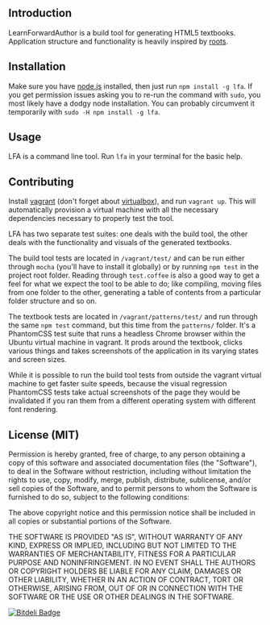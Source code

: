 Introduction
------------

LearnForwardAuthor is a build tool for generating HTML5 textbooks. Application structure and functionality is heavily inspired by [roots](https://github.com/jenius/roots).

Installation
------------

Make sure you have [node.js](http://nodejs.org/) installed, then just run `npm install -g lfa`. If you get permission issues asking you to re-run the command with `sudo`, you most likely have a dodgy node installation. You can probably circumvent it temporarily with `sudo -H npm install -g lfa`.

Usage
-----

LFA is a command line tool. Run `lfa` in your terminal for the basic help.

Contributing
------------

Install [vagrant](http://www.vagrantup.com/) (don't forget about [virtualbox](https://www.virtualbox.org/)), and run `vagrant up`. This will automatically provision a virtual machine with all the necessary dependencies necessary to properly test the tool.

LFA has two separate test suites: one deals with the build tool, the other deals with the functionality and visuals of the generated textbooks.

The build tool tests are located in `/vagrant/test/` and can be run either through `mocha` (you'll have to install it globally) or by running `npm test` in the project root folder. Reading through `test.coffee` is also a good way to get a feel for what we expect the tool to be able to do; like compiling, moving files from one folder to the other, generating a table of contents from a particular folder structure and so on.

The textbook tests are located in `/vagrant/patterns/test/` and run through the same `npm test` command, but this time from the `patterns/` folder. It's a PhantomCSS test suite that runs a headless Chrome browser within the Ubuntu virtual machine in vagrant. It prods around the textbook, clicks various things and takes screenshots of the application in its varying states and screen sizes.

While it is possible to run the build tool tests from outside the vagrant virtual machine to get faster suite speeds, because the visual regression PhantomCSS tests take actual screenshots of the page they would be invalidated if you ran them from a different operating system with different font rendering.

License (MIT)
-------------

Permission is hereby granted, free of charge, to any person obtaining a copy of this software and associated documentation files (the "Software"), to deal in the Software without restriction, including without limitation the rights to use, copy, modify, merge, publish, distribute, sublicense, and/or sell copies of the Software, and to permit persons to whom the Software is furnished to do so, subject to the following conditions:

The above copyright notice and this permission notice shall be included in all copies or substantial portions of the Software.

THE SOFTWARE IS PROVIDED "AS IS", WITHOUT WARRANTY OF ANY KIND, EXPRESS OR IMPLIED, INCLUDING BUT NOT LIMITED TO THE WARRANTIES OF MERCHANTABILITY, FITNESS FOR A PARTICULAR PURPOSE AND NONINFRINGEMENT. IN NO EVENT SHALL THE AUTHORS OR COPYRIGHT HOLDERS BE LIABLE FOR ANY CLAIM, DAMAGES OR OTHER LIABILITY, WHETHER IN AN ACTION OF CONTRACT, TORT OR OTHERWISE, ARISING FROM, OUT OF OR IN CONNECTION WITH THE SOFTWARE OR THE USE OR OTHER DEALINGS IN THE SOFTWARE.

[![Bitdeli Badge](https://d2weczhvl823v0.cloudfront.net/learnfwd/lfa/trend.png)](https://bitdeli.com/free "Bitdeli Badge")